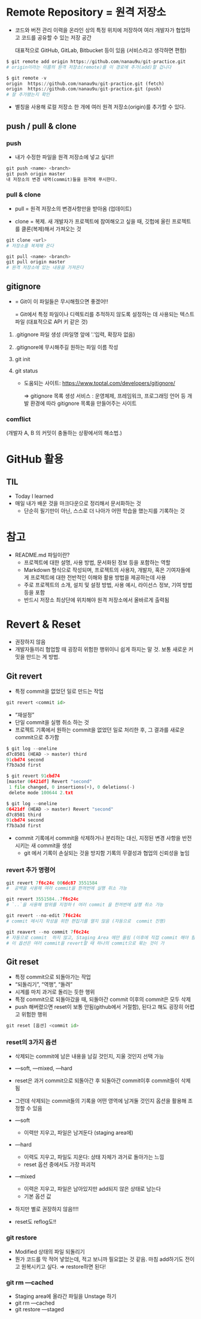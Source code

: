 # Remote Repository = 원격 저장소

- 코드와 버전 관리 이력을 온라인 상의 특정 위치에 저장하여 
    여러 개발자가 협업하고 코드를 공유할 수 있는 저장 공간

    대표적으로 GitHub, GitLab, Bitbucket 등이 있음 (서비스라고 생각하면 편함)

```python
$ git remote add origin https://github.com/nanau9u/git-practice.git
# origin이라는 이름의 원격 저장소(remote)를 이 경로에 추가(add)할 겁니다

$ git remote -v
origin  https://github.com/nanau9u/git-practice.git (fetch)
origin  https://github.com/nanau9u/git-practice.git (push)
# 잘 추가됐는지 확인
```

- 별칭을 사용해 로컬 저장소 한 개에 여러 원격 저장소(origin)를 추가할 수 있다.

## push / pull & clone
### push

- 내가 수정한 파일을 원격 저장소에 넣고 싶다!!

```python
git push <name> <branch>
git push origin master
내 저장소의 변경 내역(commit)들을 원격에 푸시한다.
```

### pull & clone

- pull = 원격 저장소의 변경사항만을 받아옴 (업데이트)

- clone =  복제. 새 개발자가 프로젝트에 참여해오고 싶을 때, 깃헙에 올린 프로젝트를 클론(복제)해서 가져오는 것

```python
git clone <url>
# 저장소를 복제해 온다

git pull <name> <branch>
git pull origin master
# 원격 저장소에 있는 내용을 가져온다
```

## gitignore

- = Git이 이 파일들은 무시해줬으면 좋겠어!!

    = Git에서 특정 파일이나 디렉토리를 추적하지 않도록 설정하는 데 사용되는 텍스트 파일 (대표적으로 API 키 같은 것)

1. .gitignore 파일 생성 (파일명 앞에 '.'입력, 확장자 없음)
2. .gitignore에 무시해주길 원하는 파일 이름 작성
3. git init
4. git status

    - 도움되는 사이트: https://www.toptal.com/developers/gitignore/

        ⇒ gitignore 목록 생성 서비스 : 운영체제, 프레임워크, 프로그래밍 언어 등 개발 환경에 따라 gitignore 목록을 만들어주는 사이트

### comflict

(개발자 A, B 의 커밋이 충돌하는 상황에서의 해소법.)


# GitHub 활용

## TIL

- Today I learned
- 매일 내가 배운 것을 마크다운으로 정리해서 문서화하는 것
    - 단순히 필기만이 아닌, 스스로 더 나아가 어떤 학습을 했는지를 기록하는 것

# 참고
- README.md 파일이란?
  - 프로젝트에 대한 설명, 사용 방법, 문서화된 정보 등을 포함하는 역할
  - Markdown 형식으로 작성되며, 프로젝트의 사용자, 개발자, 혹은 기여자들에게 프로젝트에 대한 전반적인 이해와 활용 방법을 제공하는데 사용
  - 주로 프로젝트의 소개, 설치 및 설정 방법, 사용 예시, 라이선스 정보, 기여 방법 등을 포함
  - 반드시 저장소 최상단에 위치해야 원격 저장소에서 올바르게 출력됨

# Revert & Reset

- 권장하지 않음
- 개발자들끼리 협업할 때 굉장히 위험한 행위이니 쉽게 하지는 말 것. 보통 새로운 커밋을 만드는 게 방법.

## Git revert

- 특정 commit을 없었던 일로 만드는 작업

```python
git revert <commit id>
```

- “재설정”
- 단일 commit을 실행 취소 하는 것
- 프로젝트 기록에서 원하는 commit을 없었던 일로 처리한 후, 그 결과를 새로운 commit으로 추가함

```python
$ git log --oneline
d7c8501 (HEAD -> master) third
91cbd74 second
f7b3a3d first

$ git revert 91cbd74
[master 06421df] Revert "second"
 1 file changed, 0 insertions(+), 0 deletions(-)
 delete mode 100644 2.txt

$ git log --oneline
06421df (HEAD -> master) Revert "second"
d7c8501 third
91cbd74 second
f7b3a3d first
```

- commit 기록에서 commit을 삭제하거나 분리하는 대신, 지정된 변경 사항을 반전시키는 새 commit을 생성
    - git 에서 기록이 손실되는 것을 방지함 기록의 무결성과 협업의 신뢰성을 높임

### revert 추가 명령어

```python
git revert 7f6c24c 006dc87 3551584
#  공백을 사용해 여러 commit을 한꺼번에 실행 취소 가능

git revert 3551584..7f6c24c
# `..`을 사용해 범위를 지정하ㅕ 여러 commit 을 한꺼번에 실행 취소 가능

git revert --no-edit 7f6c24c
# commit 메시지 작성을 위한 편집기를 열지 않음 (자동으로  commit 진행)

git reavert --no commit 7f6c24c
# 자동으로 commit  하지 않고, Staging Area 에만 올림 (이후에 직접 commit 해야 함)
# 이 옵션은 여러 commit을 revert할 때 하나의 commit으로 묶는 것이 가
```

## Git reset

- 특정 commit으로 되돌아가는 작업
- “되돌리기”, “역행”, “돌려”
- 시계를 마치 과거로 돌리는 듯한 행위
- 특정 commit으로 되돌아갔을 때, 되돌아간 commit 이후의 commit은 모두 삭제
- push 해버렸으면 reset이 보통 안됨(github에서 거절함), 된다고 해도 굉장히 어렵고 위험한 행위

```python
git reset [옵션] <commit id>
```

### reset의 3가지 옵션

- 삭제되는 commit에 남은 내용을 남길 것인지, 지울 것인지 선택 가능
- —soft, —mixed, —hard
- reset은 과거 commit으로 되돌아간 후 되돌아간 commit이후 commit들이 삭제됨
- 그런데 삭제되는 commit들의 기록을 어떤 영역에 남겨둘 것인지 옵션을 활용해 조정할 수 있음
- —soft
    - 이력만 지우고, 파일은 남겨둔다 (staging area에)
- —hard
    - 이력도 지우고, 파일도 지운다: 상태 자체가 과거로 돌아가는 느낌
    - reset 옵션 중에서도 가장 파괴적
- —mixed
    - 이력은 지우고, 파일은 남아있지만 add되지 않은 상태로 남는다
    - 기본 옵션 값


- 하지만 별로 권장하지 않음!!!!
- reset도 reflog도!!

### git restore

- Modified 상태의 파일 되돌리기
- 뭔가 코드를 막 적어 넣었는데, 적고 보니까 필요없는 것 같음. 마침 add하기도 전이고 원복시키고 싶다. ⇒ restore하면 된다!

### git rm —cached

- Staging area에 올라간 파일을 Unstage 하기
- git rm —cached
- git restore —staged